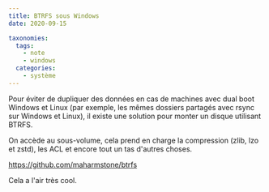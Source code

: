```yaml
---
title: BTRFS sous Windows
date: 2020-09-15

taxonomies:
  tags:
    - note
    - windows
  categories:
    - système
---
```

Pour éviter de dupliquer des données en cas de machines avec dual boot Windows et Linux (par exemple, les mêmes dossiers partagés avec rsync sur Windows et Linux), il existe une solution pour monter un disque utilisant BTRFS.

On accède au sous-volume, cela prend en charge la compression (zlib, lzo et zstd), les ACL et encore tout un tas d'autres choses.

https://github.com/maharmstone/btrfs

Cela a l'air très cool.